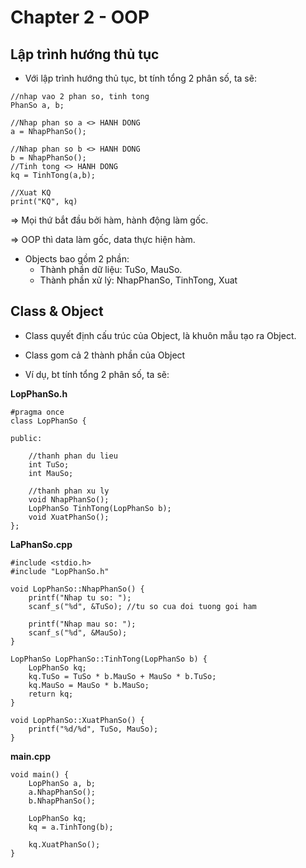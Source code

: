 # Chapter 2 - OOP
## Lập trình hướng thủ tục
- Với lập trình hướng thủ tục, bt tính tổng 2 phân số, ta sẽ:
```
//nhap vao 2 phan so, tinh tong
PhanSo a, b;

//Nhap phan so a <> HANH DONG
a = NhapPhanSo();

//Nhap phan so b <> HANH DONG
b = NhapPhanSo();
//Tinh tong <> HANH DONG
kq = TinhTong(a,b);

//Xuat KQ
print("KQ", kq)
```
=> Mọi thứ bắt đầu bởi hàm, hành động làm gốc.

=> OOP thì data làm gốc, data thực hiện hàm.

- Objects bao gồm 2 phần:
	+ Thành phần dữ liệu: TuSo, MauSo.
	+ Thành phần xử lý: NhapPhanSo, TinhTong, Xuat

## Class & Object
- Class quyết định cấu trúc của Object, là khuôn mẫu tạo ra Object.
- Class gom cả 2 thành phần của Object

- Ví dụ, bt tính tổng 2 phân số, ta sẽ:

**LopPhanSo.h**
```
#pragma once
class LopPhanSo {

public:

	//thanh phan du lieu
	int TuSo;
	int MauSo;

	//thanh phan xu ly
	void NhapPhanSo();
	LopPhanSo TinhTong(LopPhanSo b);
	void XuatPhanSo();
};
```
**LaPhanSo.cpp**
```
#include <stdio.h>
#include "LopPhanSo.h"

void LopPhanSo::NhapPhanSo() {
	printf("Nhap tu so: ");
	scanf_s("%d", &TuSo); //tu so cua doi tuong goi ham

	printf("Nhap mau so: ");
	scanf_s("%d", &MauSo);
}

LopPhanSo LopPhanSo::TinhTong(LopPhanSo b) {
	LopPhanSo kq;
	kq.TuSo = TuSo * b.MauSo + MauSo * b.TuSo;
	kq.MauSo = MauSo * b.MauSo;
	return kq;
}

void LopPhanSo::XuatPhanSo() {
	printf("%d/%d", TuSo, MauSo);
}
```

**main.cpp**
```
void main() {
	LopPhanSo a, b;
	a.NhapPhanSo();
	b.NhapPhanSo();
	
	LopPhanSo kq;
	kq = a.TinhTong(b);
	
	kq.XuatPhanSo();
}
```
